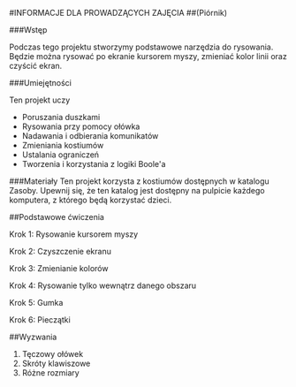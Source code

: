 #INFORMACJE DLA PROWADZĄCYCH ZAJĘCIA
##(Piórnik)

###Wstęp

Podczas tego projektu stworzymy podstawowe narzędzia do rysowania. Będzie można rysować po ekranie kursorem myszy, zmieniać kolor linii oraz czyścić ekran.

###Umiejętności

Ten projekt uczy

* Poruszania duszkami
* Rysowania przy pomocy ołówka
* Nadawania i odbierania komunikatów
* Zmieniania kostiumów
* Ustalania ograniczeń
* Tworzenia i korzystania z logiki Boole'a

###Materiały
Ten projekt korzysta z kostiumów dostępnych w katalogu Zasoby. Upewnij się, że ten katalog jest dostępny na pulpicie każdego komputera, z którego będą korzystać dzieci.

##Podstawowe ćwiczenia

Krok 1: Rysowanie kursorem myszy

Krok 2: Czyszczenie ekranu

Krok 3: Zmienianie kolorów

Krok 4: Rysowanie tylko wewnątrz danego obszaru

Krok 5: Gumka

Krok 6: Pieczątki

##Wyzwania

1. Tęczowy ołówek
2. Skróty klawiszowe
3. Różne rozmiary
